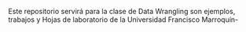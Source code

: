 Este repositorio servirá para la clase de Data Wrangling son ejemplos, trabajos y Hojas de laboratorio de la Universidad Francisco Marroquín-
